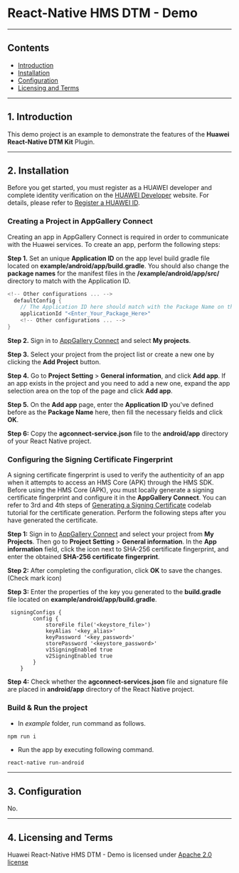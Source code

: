 # React-Native HMS DTM - Demo

---

## Contents

- [Introduction](#1-introduction)
- [Installation](#2-installation)
- [Configuration](#3-configuration)
- [Licensing and Terms](#4-licensing-and-terms)

---

## 1. Introduction

This demo project is an example to demonstrate the features of the **Huawei React-Native DTM Kit** Plugin.

---

## 2. Installation

Before you get started, you must register as a HUAWEI developer and complete identity verification on the [HUAWEI Developer](https://developer.huawei.com/consumer/en/?ha_source=hms1) website. For details, please refer to [Register a HUAWEI ID](https://developer.huawei.com/consumer/en/doc/10104?ha_source=hms1).

### Creating a Project in AppGallery Connect
Creating an app in AppGallery Connect is required in order to communicate with the Huawei services. To create an app, perform the following steps:

**Step 1.** Set an unique **Application ID** on the app level build gradle file located on **example/android/app/build.gradle**. You should also change the **package names** for the manifest files in the **/example/android/app/src/** directory to match with the Application ID. 
  ```gradle
  <!-- Other configurations ... -->
    defaultConfig {
      // The Application ID here should match with the Package Name on the AppGalleryConnect
      applicationId "<Enter_Your_Package_Here>"
      <!-- Other configurations ... -->
  }
  ```
  
**Step 2.** Sign in to [AppGallery Connect](https://developer.huawei.com/consumer/en/service/josp/agc/index.html?ha_source=hms1)  and select **My projects**.

**Step 3.** Select your project from the project list or create a new one by clicking the **Add Project** button.

**Step 4.** Go to **Project Setting** > **General information**, and click **Add app**.
If an app exists in the project and you need to add a new one, expand the app selection area on the top of the page and click **Add app**.

**Step 5.** On the **Add app** page, enter the **Application ID** you've defined before as the **Package Name** here, then fill the necessary fields and click **OK**.

**Step 6:** Copy the **agconnect-service.json** file to the **android/app** directory of your React Native project.

### Configuring the Signing Certificate Fingerprint
A signing certificate fingerprint is used to verify the authenticity of an app when it attempts to access an HMS Core (APK) through the HMS SDK. Before using the HMS Core (APK), you must locally generate a signing certificate fingerprint and configure it in the **AppGallery Connect**. You can refer to 3rd and 4th steps of [Generating a Signing Certificate](https://developer.huawei.com/consumer/en/codelab/HMSPreparation/index.html?ha_source=hms1#2) codelab tutorial for the certificate generation. Perform the following steps after you have generated the certificate.

**Step 1:** Sign in to [AppGallery Connect](https://developer.huawei.com/consumer/en/service/josp/agc/index.html?ha_source=hms1) and select your project from **My Projects**. Then go to **Project Setting** > **General information**. In the **App information** field, click the  icon next to SHA-256 certificate fingerprint, and enter the obtained **SHA-256 certificate fingerprint**.

**Step 2:**  After completing the configuration, click **OK** to save the changes. (Check mark icon)

**Step 3:** Enter the properties of the key you generated to the **build.gradle** file located on **example/android/app/build.gradle**.
```
 signingConfigs {
        config {
            storeFile file('<keystore_file>')
            keyAlias '<key_alias>'
            keyPassword '<key_password>'
            storePassword '<keystore_password>'
            v1SigningEnabled true
            v2SigningEnabled true
        }
    }
```
**Step 4:** Check whether the **agconnect-services.json** file and signature file are placed in **android/app** directory of the React Native project.


### Build & Run the project

-  In *example* folder, run command as follows.

```
npm run i
```

- Run the app by executing following command.

```bash
react-native run-android
```

---

## 3. Configuration

No.

---

## 4. Licensing and Terms

Huawei React-Native HMS DTM - Demo is licensed under [Apache 2.0 license](LICENCE)
